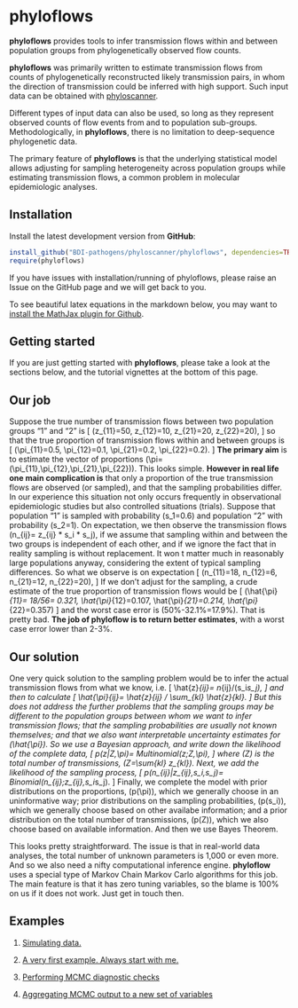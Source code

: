 **phyloflows**
================

**phyloflows** provides tools to infer transmission flows within and
between population groups from phylogenetically observed flow counts.

**phyloflows** was primarily written to estimate transmission flows from
counts of phylogenetically reconstructed likely transmission pairs, in
whom the direction of transmission could be inferred with high support.
Such input data can be obtained with
[phyloscanner](https://github.com/BDI-pathogens/phyloscanner).

Different types of input data can also be used, so long as they
represent observed counts of flow events from and to population
sub-groups. Methodologically, in **phyloflows**, there is no limitation
to deep-sequence phylogenetic data.

The primary feature of **phyloflows** is that the underlying statistical
model allows adjusting for sampling heterogeneity across population
groups while estimating transmission flows, a common problem in
molecular epidemiologic analyses.

## Installation

Install the latest development version from **GitHub**:

``` r
install_github("BDI-pathogens/phyloscanner/phyloflows", dependencies=TRUE, build_vignettes=FALSE)
require(phyloflows)
```

If you have issues with installation/running of phyloflows, please raise
an Issue on the GitHub page and we will get back to you.

To see beautiful latex equations in the markdown below, you may want to
[install the MathJax plugin for
Github](https://github.com/orsharir/github-mathjax).

## Getting started

If you are just getting started with **phyloflows**, please take a look
at the sections below, and the tutorial vignettes at the bottom of this
page.

## Our job

Suppose the true number of transmission flows between two population
groups “1” and “2” is \[
(z_{11}=50, z_{12}=10, z_{21}=20, z_{22}=20),
\] so that the true proportion of transmission flows within and between
groups is \[
(\pi_{11}=0.5, \pi_{12}=0.1, \pi_{21}=0.2, \pi_{22}=0.2).
\] **The primary aim** is to estimate the vector of proportions
\(\pi=(\pi_{11},\pi_{12},\pi_{21},\pi_{22})\). This looks simple.
**However in real life one main complication is** that only a proportion
of the true transmission flows are observed (or sampled), and that the
sampling probabilities differ. In our experience this situation not only
occurs frequently in observational epidemiologic studies but also
controlled situations (trials). Suppose that population “1” is sampled
with probability \(s_1=0.6\) and population “2” with probability
\(s_2=1\). On expectation, we then observe the transmission flows
\(n_{ij}= z_{ij} * s_i * s_j\), if we assume that sampling within and
between the two groups is independent of each other, and if we ignore
the fact that in reality sampling is without replacement. It won t
matter much in reasonably large populations anyway, considering the
extent of typical sampling differences. So what we observe is on
expectation \[
(n_{11}=18, n_{12}=6, n_{21}=12, n_{22}=20),
\] If we don’t adjust for the sampling, a crude estimate of the true
proportion of transmission flows would be \[
(\hat{\pi}_{11}= 18/56= 0.321, \hat{\pi}_{12}=0.107, \hat{\pi}_{21}=0.214, \hat{\pi}_{22}=0.357)
\] and the worst case error is \(50\%-32.1\%=17.9\%\). That is pretty
bad. **The job of phyloflow is to return better estimates**, with a
worst case error lower than 2-3%.

## Our solution

One very quick solution to the sampling problem would be to infer the
actual transmission flows from what we know, i.e. \[
\hat{z}_{ij}= n_{ij}/(s_i*s_j),
\] and then to calculate \[
\hat{\pi}_{ij}= \hat{z}_{ij} / \sum_{kl} \hat{z}_{kl}.
\] But this does not address the further problems that the sampling
groups may be different to the population groups between whom we want to
infer transmission flows; that the sampling probabilities are usually
not known themselves; and that we also want interpretable uncertainty
estimates for \(\hat{\pi}\). So we use a Bayesian approach, and write
down the likelihood of the complete data, \[
p(z|Z,\pi)= Multinomial(z;Z,\pi),
\] where \(Z\) is the total number of transmissions,
\(Z=\sum_{kl} z_{kl}\). Next, we add the likelihood of the sampling
process, \[
p(n_{ij}|z_{ij},s_i,s_j)= Binomial(n_{ij};z_{ij},s_i*s_j).
\] Finally, we complete the model with prior distributions on the
proportions, \(p(\pi)\), which we generally choose in an uninformative
way; prior distributions on the sampling probabilities, \(p(s_i)\),
which we generally choose based on other availabe information; and a
prior distribution on the total number of transmissions, \(p(Z)\), which
we also choose based on available information. And then we use Bayes
Theorem.

This looks pretty straightforward. The issue is that in real-world data
analyses, the total number of unknown parameters is 1,000 or even more.
And so we also need a nifty computational inference engine.
**phyloflow** uses a special type of Markov Chain Markov Carlo
algorithms for this job. The main feature is that it has zero tuning
variables, so the blame is 100% on us if it does not work. Just get in
touch then.

## Examples

1.  [Simulating data.](vignettes/01_simulating_data.md)

2.  [A very first example. Always start with
    me.](vignettes/02_basic_example.md)

3.  [Performing MCMC diagnostic checks](vignettes/03_diagnostics.md)

4.  [Aggregating MCMC output to a new set of
    variables](vignettes/04_aggregating.md)
